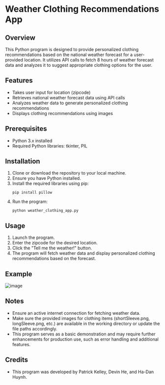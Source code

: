 # Weather Clothing Recommendations App

## Overview
This Python program is designed to provide personalized clothing recommendations based on the national weather forecast for a user-provided location. It utilizes API calls to fetch 8 hours of weather forecast data and analyzes it to suggest appropriate clothing options for the user.

## Features
- Takes user input for location (zipcode)
- Retrieves national weather forecast data using API calls
- Analyzes weather data to generate personalized clothing recommendations
- Displays clothing recommendations using images

## Prerequisites
- Python 3.x installed
- Required Python libraries: tkinter, PIL

## Installation
1. Clone or download the repository to your local machine.
2. Ensure you have Python installed.
3. Install the required libraries using pip:
    ```
    pip install pillow
    ```
4. Run the program:
    ```
    python weather_clothing_app.py
    ```

## Usage
1. Launch the program.
2. Enter the zipcode for the desired location.
3. Click the "Tell me the weather!" button.
4. The program will fetch weather data and display personalized clothing recommendations based on the forecast.

## Example
![image](https://github.com/bisbrik/__patriot_hacks_23/assets/126714790/60d8fd1d-1f95-42ad-b78e-bdab58879d70)

## Notes
- Ensure an active internet connection for fetching weather data.
- Make sure the provided images for clothing items (shortSleeve.png, longSleeve.png, etc.) are available in the working directory or update the file paths accordingly.
- This program serves as a basic demonstration and may require further enhancements for production use, such as error handling and additional features.

## Credits
- This program was developed by Patrick Kelley, Devin He, and Ha-Dan Huynh.

